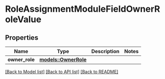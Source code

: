 # RoleAssignmentModuleFieldOwnerRoleValue

## Properties

Name | Type | Description | Notes
------------ | ------------- | ------------- | -------------
**owner_role** | [**models::OwnerRole**](OwnerRole.md) |  | 

[[Back to Model list]](../README.md#documentation-for-models) [[Back to API list]](../README.md#documentation-for-api-endpoints) [[Back to README]](../README.md)


